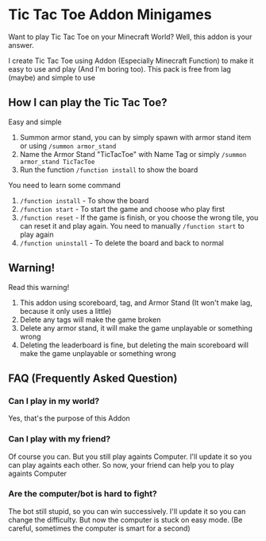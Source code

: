 # Tic Tac Toe Addon Minigames
Want to play Tic Tac Toe on your Minecraft World? Well, this addon is your answer.

I create Tic Tac Toe using Addon (Especially Minecraft Function) to make it easy to use and play (And I'm boring too). This pack is free from lag (maybe) and simple to use

## How I can play the Tic Tac Toe?
Easy and simple
1. Summon armor stand, you can by simply spawn with armor stand item or using `/summon armor_stand`
2. Name the Armor Stand "TicTacToe" with Name Tag or simply `/summon armor_stand TicTacToe`
3. Run the function `/function install` to show the board

You need to learn some command
1. `/function install` - To show the board
2. `/function start` - To start the game and choose who play first
3. `/function reset` - If the game is finish, or you choose the wrong tile, you can reset it and play again. You need to manually `/function start` to play again
4. `/function uninstall` - To delete the board and back to normal

## Warning!
Read this warning!
1. This addon using scoreboard, tag, and Armor Stand (It won't make lag, because it only uses a little)
2. Delete any tags will make the game broken
3. Delete any armor stand, it will make the game unplayable or something wrong
4. Deleting the leaderboard is fine, but deleting the main scoreboard will make the game unplayable or something wrong

## FAQ (Frequently Asked Question)
### Can I play in my world?
Yes, that's the purpose of this Addon
### Can I play with my friend?
Of course you can. But you still play againts Computer. I'll update it so you can play againts each other. So now, your friend can help you to play againts Computer
### Are the computer/bot is hard to fight?
The bot still stupid, so you can win successively. I'll update it so you can change the difficulty. But now the computer is stuck on easy mode. (Be careful, sometimes the computer is smart for a second)
